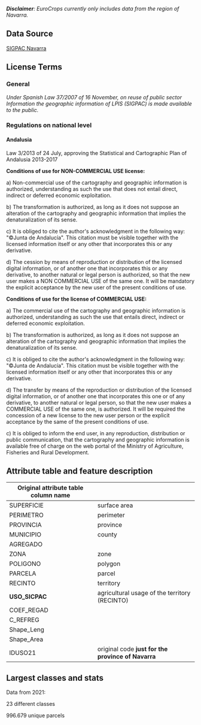 _**Disclaimer**: EuroCrops currently only includes data from the region of Navarra._
## Data Source
[SIGPAC Navarra](https://sigpac.navarra.es/)
## License Terms
### General
_Under Spanish Law 37/2007 of 16 November, on reuse of public sector Information the geographic information of LPIS (SIGPAC) is made available to the public._

### Regulations on national level
#### Andalusia
Law 3/2013 of 24 July, approving the Statistical and Cartographic Plan of Andalusia 2013-2017

**Conditions of use for NON-COMMERCIAL USE license:**

a) Non-commercial use of the cartography and geographic information is authorized, understanding as such the use that does not entail direct, indirect or deferred economic exploitation.

b) The transformation is authorized, as long as it does not suppose an alteration of the cartography and geographic information that implies the denaturalization of its sense.

c) It is obliged to cite the author's acknowledgment in the following way: "©Junta de Andalucía". This citation must be visible together with the licensed information itself or any other that incorporates this or any derivative.

d) The cession by means of reproduction or distribution of the licensed digital information, or of another one that incorporates this or any derivative, to another natural or legal person is authorized, so that the new user makes a NON COMMERCIAL USE of the same one. It will be mandatory the explicit acceptance by the new user of the present conditions of use.

**Conditions of use for the license of COMMERCIAL USE:**

a) The commercial use of the cartography and geographic information is authorized, understanding as such the use that entails direct, indirect or deferred economic exploitation.

b) The transformation is authorized, as long as it does not suppose an alteration of the cartography and geographic information that implies the denaturalization of its sense.

c) It is obliged to cite the author's acknowledgment in the following way: "©Junta de Andalucía". This citation must be visible together with the licensed information itself or any other that incorporates this or any derivative.

d) The transfer by means of the reproduction or distribution of the licensed digital information, or of another one that incorporates this one or of any derivative, to another natural or legal person, so that the new user makes a COMMERCIAL USE of the same one, is authorized. It will be required the concession of a new license to the new user person or the explicit acceptance by the same of the present conditions of use.

c) It is obliged to inform the end user, in any reproduction, distribution or public communication, that the cartography and geographic information is available free of charge on the web portal of the Ministry of Agriculture, Fisheries and Rural Development.

## Attribute table and feature description
| Original attribute table column name |                                       |
| ------------------------------------ |---------------------------------------|
| SUPERFICIE                           | surface area                          |
| PERIMETRO                            | perimeter                             |
| PROVINCIA                            | province                              |
| MUNICIPIO                            | county                                |
| AGREGADO                             |                                       |
| ZONA                                 | zone                                  |
| POLIGONO                             | polygon                               |
| PARCELA                              | parcel                                |
| RECINTO                              | territory                             |
| **USO_SICPAC**                       | agricultural usage of the territory (RECINTO)|
| COEF_REGAD                           |                                       |
| C_REFREG                             |                                       |
| Shape_Leng                           |                                       |
| Shape_Area                           |                                       |
| IDUSO21                              | original code **just for the province of Navarra**|


## Largest classes and stats
Data from 2021:

23 different classes

996.679 unique parcels
